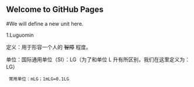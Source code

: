 ## Welcome to GitHub Pages

#We will define a new unit here.

1.Luguomin

定义：用于形容一个人的 ~~智障~~ 程度。

单位：国际通用单位（SI）：LG（为了和单位 L 升有所区别，我们在这里定义为：LG）

     常用单位：mLG；1mLG=0.1LG
